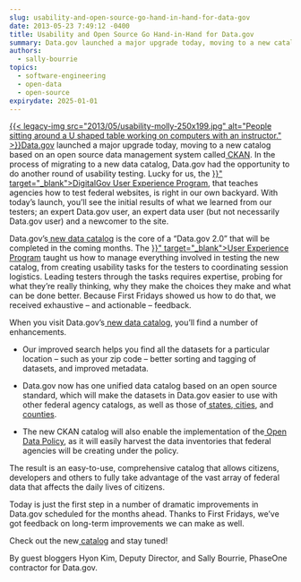 ```yaml
---
slug: usability-and-open-source-go-hand-in-hand-for-data-gov
date: 2013-05-23 7:49:12 -0400
title: Usability and Open Source Go Hand-in-Hand for Data.gov
summary: Data.gov launched a major upgrade today, moving to a new catalog based on an open source data management system called CKAN. In the process of migrating to a new data catalog, Data.gov had the opportunity to do another round
authors:
  - sally-bourrie
topics:
  - software-engineering
  - open-data
  - open-source
expirydate: 2025-01-01
---
```


<p>
  <a href="https://s3.amazonaws.com/digitalgov/_legacy-img/2013/05/usability-molly.jpg">{{< legacy-img src="2013/05/usability-molly-250x199.jpg" alt="People sitting around a U shaped table working on computers with an instructor." >}}</a><a href="http://www.data.gov/" target="_blank">Data.gov</a> launched a major upgrade today, moving to a new catalog based on an open source data management system called<a href="http://ckan.org/"> CKAN</a>. In the process of migrating to a new data catalog, Data.gov had the opportunity to do another round of usability testing. Lucky for us, the <a href="{{< ref "digitalgov-user-experience-program-test-support.md" >}}" target="_blank">DigitalGov User Experience Program</a>, that teaches agencies how to test federal websites, is right in our own backyard. With today’s launch, you’ll see the initial results of what we learned from our testers; an expert Data.gov user, an expert data user (but not necessarily Data.gov user) and a newcomer to the site.
</p>

<p>
  Data.gov’s<a href="http://catalog.data.gov/"> new data catalog</a> is the core of a “Data.gov 2.0” that will be completed in the coming months.  The <a href="{{< ref "digitalgov-user-experience-program-usability-starter-kit.md" >}}" target="_blank">User Experience Program</a> taught us how to manage everything involved in testing the new catalog, from creating usability tasks for the testers to coordinating session logistics. Leading testers through the tasks requires expertise, probing for what they’re really thinking, why they make the choices they make and what can be done better. Because First Fridays showed us how to do that, we received exhaustive – and actionable – feedback.
</p>

<p>
  When you visit Data.gov’s<a href="http://catalog.data.gov/"> new data catalog</a>, you’ll find a number of enhancements.
</p>

  * <p>
      Our improved search helps you find all the datasets for a particular location – such as your zip code – better sorting and tagging of datasets, and improved metadata.
    </p>

  * <p>
      Data.gov now has one unified data catalog based on an open source standard, which will make the datasets in Data.gov easier to use with other federal agency catalogs, as well as those of<a href="http://www.data.gov/states/community/states"> states</a>,<a href="http://www.data.gov/cities/community/cities"> cities</a>, and<a href="http://www.data.gov/counties/community/counties"> counties</a>.
    </p>

  * <p>
      The new CKAN catalog will also enable the implementation of the<a href="http://www.whitehouse.gov/sites/default/files/omb/memoranda/2013/m-13-13.pdf"> Open Data Policy</a>, as it will easily harvest the data inventories that federal agencies will be creating under the policy.
    </p>

<p>
  The result is an easy-to-use, comprehensive catalog that allows citizens, developers and others to fully take advantage of the vast array of federal data that affects the daily lives of citizens.
</p>

<p>
  Today is just the first step in a number of dramatic improvements in Data.gov scheduled for the months ahead. Thanks to First Fridays, we’ve got feedback on long-term improvements we can make as well.
</p>

<p>
  Check out the new<a href="http://catalog.data.gov/"> catalog</a> and stay tuned!
</p>

<p>
  By guest bloggers Hyon Kim, Deputy Director, and Sally Bourrie, PhaseOne contractor for Data.gov.
</p>

#